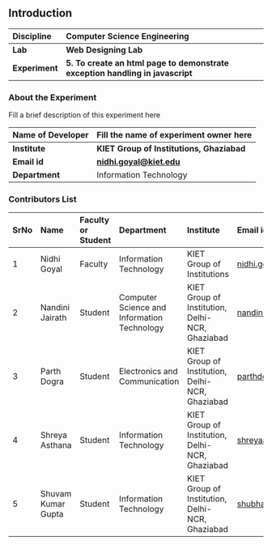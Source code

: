 ## Introduction


<b>Discipline | <b>Computer Science Engineering
:--|:--|
<b> Lab | <b> Web Designing Lab
<b> Experiment|     <b> 5.	To create an html page to demonstrate exception handling in javascript

### About the Experiment 

Fill a brief description of this experiment here

<b>Name of Developer | <b> Fill the name of experiment owner here 
:--|:--|
<b> Institute | <b>  KIET Group of Institutions, Ghaziabad
<b> Email id|     <b>  nidhi.goyal@kiet.edu
<b> Department |  Information Technology  

### Contributors List

SrNo | Name | Faculty or Student | Department| Institute | Email id
:--|:--|:--|:--|:--|:--|
1 | Nidhi Goyal | Faculty | Information Technology | KIET Group of Institutions | nidhi.goyal@kiet.edu
2 | Nandini Jairath | Student | Computer Science and Information Technology | KIET Group of Institution, Delhi-NCR, Ghaziabad | nandinijairath@gmail.com
3 | Parth Dogra | Student | Electronics and Communication | KIET Group of Institution, Delhi-NCR, Ghaziabad | parthdogra1@gmail.com
4 | Shreya Asthana | Student | Information Technology | KIET Group of Institution, Delhi-NCR, Ghaziabad | shreyaasthana983@gmail.com
5 | Shuvam Kumar Gupta | Student | Information Technology | KIET Group of Institution, Delhi-NCR, Ghaziabad | shubhamguptakmr@gmail.com



